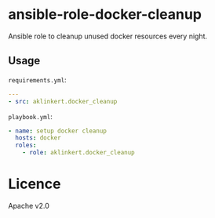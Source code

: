 # ansible-role-docker-cleanup

Ansible role to cleanup unused docker resources every night.


## Usage

`requirements.yml`:

```yaml
---
- src: aklinkert.docker_cleanup
```

`playbook.yml`:

```yaml
- name: setup docker cleanup
  hosts: docker
  roles:
    - role: aklinkert.docker_cleanup
```

# Licence

  Apache v2.0
